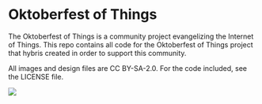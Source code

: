 Oktoberfest of Things
===========

The Oktoberfest of Things is a community project evangelizing the Internet of Things. This repo contains all code for the Oktoberfest of Things project that hybris created in order to support this community. 

All images and design files are CC BY-SA-2.0. For the code included, see the LICENSE file. 

<img src="http://www.clipartsfree.net/svg/18177-tv-test-screen-download.svg"/>
